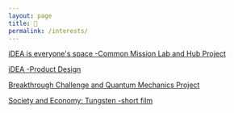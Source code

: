 ```yaml
---
layout: page
title: 🚩
permalink: /interests/
---
```


[iDEA is everyone's space -Common Mission Lab and Hub Project](https://coda.io/@mr-maclowelll/idea/env-design-9)

[iDEA  -Product Design](https://www.behance.net/gallery/214132493/iDEA-Everyones-Hub)

[Breakthrough Challenge and Quantum Mechanics Project](https://drive.google.com/drive/folders/15WUvs2NXDPKtKIxn0zOBRT2W5aGzXHvo?usp=sharing)

[Society and Economy: Tungsten -short film](https://docs.google.com/document/d/1hAdoAENF4OfJOwzpbgxsPTkBGXqGXUjtssEn6eicpUk/edit?usp=sharing)
